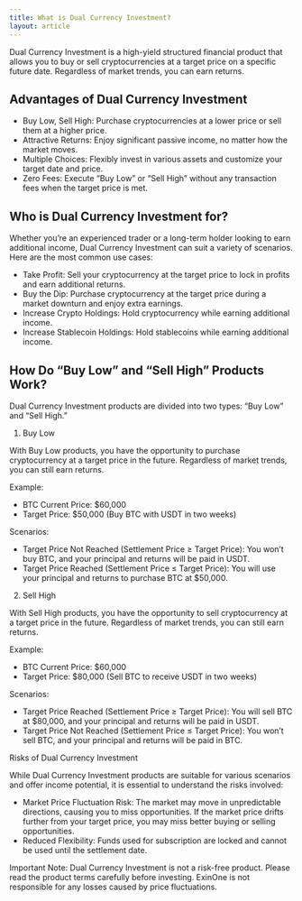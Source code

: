 ```yaml
---
title: What is Dual Currency Investment?
layout: article
---
```

Dual Currency Investment is a high-yield structured financial product that allows you to buy or sell cryptocurrencies at a target price on a specific future date. Regardless of market trends, you can earn returns.

## Advantages of Dual Currency Investment
- Buy Low, Sell High: Purchase cryptocurrencies at a lower price or sell them at a higher price.
- Attractive Returns: Enjoy significant passive income, no matter how the market moves.
- Multiple Choices: Flexibly invest in various assets and customize your target date and price.
- Zero Fees: Execute “Buy Low” or “Sell High” without any transaction fees when the target price is met.

## Who is Dual Currency Investment for?

Whether you’re an experienced trader or a long-term holder looking to earn additional income, Dual Currency Investment can suit a variety of scenarios. Here are the most common use cases:
- Take Profit: Sell your cryptocurrency at the target price to lock in profits and earn additional returns.
- Buy the Dip: Purchase cryptocurrency at the target price during a market downturn and enjoy extra earnings.
- Increase Crypto Holdings: Hold cryptocurrency while earning additional income.
- Increase Stablecoin Holdings: Hold stablecoins while earning additional income.

## How Do “Buy Low” and “Sell High” Products Work?

Dual Currency Investment products are divided into two types: “Buy Low” and “Sell High.”

1. Buy Low

With Buy Low products, you have the opportunity to purchase cryptocurrency at a target price in the future. Regardless of market trends, you can still earn returns.

Example:
- BTC Current Price: $60,000
- Target Price: $50,000 (Buy BTC with USDT in two weeks)

Scenarios:
- Target Price Not Reached (Settlement Price ≥ Target Price): You won’t buy BTC, and your principal and returns will be paid in USDT.
- Target Price Reached (Settlement Price ≤ Target Price): You will use your principal and returns to purchase BTC at $50,000.

2. Sell High

With Sell High products, you have the opportunity to sell cryptocurrency at a target price in the future. Regardless of market trends, you can still earn returns.

Example:
- BTC Current Price: $60,000
- Target Price: $80,000 (Sell BTC to receive USDT in two weeks)

Scenarios:
- Target Price Reached (Settlement Price ≥ Target Price): You will sell BTC at $80,000, and your principal and returns will be paid in USDT.
- Target Price Not Reached (Settlement Price ≤ Target Price): You won’t sell BTC, and your principal and returns will be paid in BTC.

Risks of Dual Currency Investment

While Dual Currency Investment products are suitable for various scenarios and offer income potential, it is essential to understand the risks involved:
- Market Price Fluctuation Risk: The market may move in unpredictable directions, causing you to miss opportunities. If the market price drifts further from your target price, you may miss better buying or selling opportunities.
- Reduced Flexibility: Funds used for subscription are locked and cannot be used until the settlement date.

Important Note: Dual Currency Investment is not a risk-free product. Please read the product terms carefully before investing. ExinOne is not responsible for any losses caused by price fluctuations.
